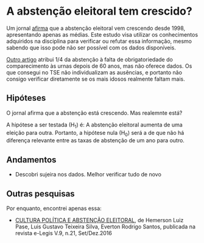 # A abstenção eleitoral tem crescido?

Um jornal [afirma](http://www.tse.jus.br/imprensa/noticias-tse/2014/Maio/tse-abstencao-dos-eleitores-causa-prejuizo-ao-contribuinte) que a abstenção eleitoral vem crescendo desde 1998, apresentando apenas as médias. Este estudo visa utilizar os conhecimentos adquiridos na disciplina para verificar ou refutar essa informação, mesmo sabendo que isso pode não ser possível com os dados disponíveis.

[Outro artigo](https://politica.estadao.com.br/noticias/geral,envelhecimento-do-eleitorado-explica-14-da-abstencao,70002204016) atribui 1/4 da abstenção à falta de obrigatoriedade do comparecimento às urnas depois de 60 anos, mas não oferece dados. Os que consegui no TSE não individualizam as ausências, e portanto não consigo verificar diretamente se os mais idosos realmente faltam mais.

## Hipóteses

O jornal afirma que a abstenção está crescendo. Mas realemnte está?

A hipótese a ser testada (H<sub>1</sub>) é: A abstenção eleitoral aumenta de uma eleição para outra. Portanto, a hipótese nula (H<sub>0</sub>) será a de que não há diferença relevante entre as taxas de abstenção de um ano para outro.

## Andamentos

- Descobri sujeira nos dados. Melhor verificar tudo de novo 

## Outras pesquisas
Por enquanto, encontrei apenas essa:
- [CULTURA POLÍTICA E ABSTENÇÃO ELEITORAL](http://e-legis.camara.leg.br/cefor/index.php/e-legis/article/view/279/369), de Hemerson Luiz Pase, Luis Gustavo Teixeira Silva, Everton Rodrigo Santos, publicada na revista e-Legis V.9, n.21, Set/Dez.2016
